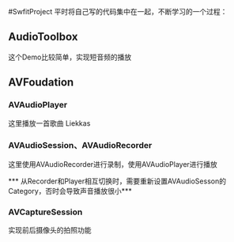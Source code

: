 #SwfitProject
平时将自己写的代码集中在一起，不断学习的一个过程：

## AudioToolbox
这个Demo比较简单，实现短音频的播放

## AVFoudation

### AVAudioPlayer
这里播放一首歌曲 Liekkas

### AVAudioSession、AVAudioRecorder
这里使用AVAudioRecorder进行录制，使用AVAudioPlayer进行播放

*** 从Recorder和Player相互切换时，需要重新设置AVAudioSesson的Category，否时会导致声音播放很小***

### AVCaptureSession

实现前后摄像头的拍照功能
